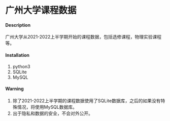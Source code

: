 # 广州大学课程数据

#### Description
广州大学从2021-2022上半学期开始的课程数据，包括选修课程，物理实验课程等。

#### Installation

1.  python3
2.  SQLite
3.  MySQL

#### Warning
1.  除了2021-2022上半学期的课程数据使用了SQLite数据库，之后的如果没有特殊情况，将使用MySQL数据库。
2.  出于隐私和数据的安全，不会对外公开。